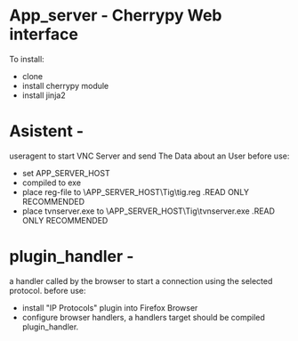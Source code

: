 # App_server - Cherrypy Web interface
  To install:
  - clone
  - install cherrypy module
  - install jinja2
# Asistent - 
  useragent to start VNC Server and send The Data about an User
  before use:
  - set APP_SERVER_HOST
  - compiled to exe
  - place reg-file to \\APP_SERVER_HOST\Tig\tig.reg .READ ONLY RECOMMENDED
  - place tvnserver.exe to \\APP_SERVER_HOST\Tig\tvnserver.exe .READ ONLY RECOMMENDED
# plugin_handler - 
a handler called by the browser to start a connection using the selected protocol. 
before use:
- install "IP Protocols" plugin into Firefox Browser
- configure  browser handlers, a handlers target should be compiled plugin_handler.
